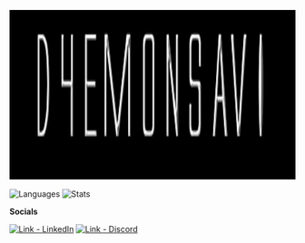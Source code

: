 <p align=”center”>
  <img width="1315" height="299" src="images/d4emonsavi.png" alt="my banner">   
</p>

![Languages](https://github-readme-stats.vercel.app/api/top-langs/?username=d4emonsAVI&theme=react&cache_seconds=1800)
![Stats](https://github-readme-stats.vercel.app/api?username=d4emonsAVI&theme=react&show_icons=true&count_private=true&include_all_commits=true&cache_seconds=1800)

**Socials**

[![Link - LinkedIn](https://img.shields.io/badge/Social-LinkedIn-red?style=for-the-badge&logo=linkedin)](https://www.linkedin.com/in/benjamin-bowman-958740250/)
[![Link - Discord](https://img.shields.io/badge/Social-Discord-red?style=for-the-badge&logo=discord)](https://discord.gg/her3tic_avi#5688)
